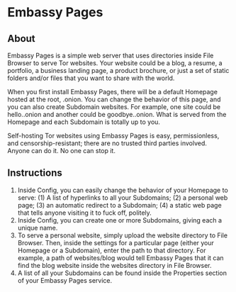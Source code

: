 # Embassy Pages

## About

Embassy Pages is a simple web server that uses directories inside File Browser to serve Tor websites. Your website could be a blog, a resume, a portfolio, a business landing page, a product brochure, or just a set of static folders and/or files that you want to share with the world.

When you first install Embassy Pages, there will be a default Homepage hosted at the root, <tor-address>.onion. You can change the behavior of this page, and you can also create Subdomain websites. For example, one site could be hello.<tor-address>.onion and another could be goodbye.<tor-address>.onion. What is served from the Homepage and each Subdomain is totally up to you.
   
Self-hosting Tor  websites using Embassy Pages is easy, permissionless, and censorship-resistant; there are no trusted third parties involved.
Anyone can do it. No one can stop it.

## Instructions

1. Inside Config, you can easily change the behavior of your Homepage to serve: (1) A list of hyperlinks to all your Subdomains; (2) a personal web page; (3) an automatic redirect to a Subdomain; (4) a static web page that tells anyone visiting it to fuck off, politely.
1. Inside Config, you can create one or more Subdomains, giving each a unique name.
1. To serve a personal website, simply upload the website directory to File Browser. Then, inside the settings for a particular page (either your Homepage or a Subdomain), enter the path to that directory. For example, a path of websites/blog would tell Embassy Pages that it can find the blog website inside the websites directory in File Browser.
1. A list of all your Subdomains can be found inside the Properties section of your Embassy Pages service.
